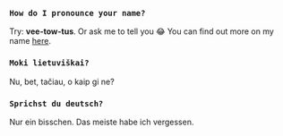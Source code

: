 ### `How do I pronounce your name?`

Try: **vee-tow-tus**. Or ask me to tell you 😂
You can find out more on my name [here](https://en.wikipedia.org/wiki/Vytautas).

### `Moki lietuviškai?`

Nu, bet, tačiau, o kaip gi ne?

### `Sprichst du deutsch?`

Nur ein bisschen. Das meiste habe ich vergessen.
